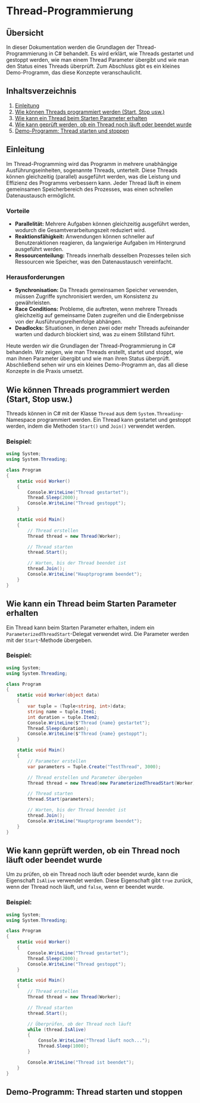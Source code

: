 


# Thread-Programmierung

## Übersicht
In dieser Dokumentation werden die Grundlagen der Thread-Programmierung in C# behandelt. Es wird erklärt, wie Threads gestartet und gestoppt werden, wie man einem Thread Parameter übergibt und wie man den Status eines Threads überprüft. Zum Abschluss gibt es ein kleines Demo-Programm, das diese Konzepte veranschaulicht.

## Inhaltsverzeichnis
1. [Einleitung](#einleitung)
2. [Wie können Threads programmiert werden (Start, Stop usw.)](#wie-können-threads-programmiert-werden-start-stop-usw)
3. [Wie kann ein Thread beim Starten Parameter erhalten](#wie-kann-ein-thread-beim-starten-parameter-erhalten)
4. [Wie kann geprüft werden, ob ein Thread noch läuft oder beendet wurde](#wie-kann-geprüft-werden-ob-ein-thread-noch-läuft-oder-beendet-wurde)
5. [Demo-Programm: Thread starten und stoppen](#demo-programm-thread-starten-und-stoppen)





## Einleitung
Im Thread-Programming wird das Programm in mehrere unabhängige Ausführungseinheiten, sogenannte Threads, unterteilt. Diese Threads können gleichzeitig (parallel) ausgeführt werden, was die Leistung und Effizienz des Programms verbessern kann. Jeder Thread läuft in einem gemeinsamen Speicherbereich des Prozesses, was einen schnellen Datenaustausch ermöglicht.

### Vorteile
- **Parallelität:** Mehrere Aufgaben können gleichzeitig ausgeführt werden, wodurch die Gesamtverarbeitungszeit reduziert wird.
- **Reaktionsfähigkeit:** Anwendungen können schneller auf Benutzeraktionen reagieren, da langwierige Aufgaben im Hintergrund ausgeführt werden.
- **Ressourcenteilung:** Threads innerhalb desselben Prozesses teilen sich Ressourcen wie Speicher, was den Datenaustausch vereinfacht.

### Herausforderungen
- **Synchronisation:** Da Threads gemeinsamen Speicher verwenden, müssen Zugriffe synchronisiert werden, um Konsistenz zu gewährleisten.
- **Race Conditions:** Probleme, die auftreten, wenn mehrere Threads gleichzeitig auf gemeinsame Daten zugreifen und die Endergebnisse von der Ausführungsreihenfolge abhängen.
- **Deadlocks:** Situationen, in denen zwei oder mehr Threads aufeinander warten und dadurch blockiert sind, was zu einem Stillstand führt.

Heute werden wir die Grundlagen der Thread-Programmierung in C# behandeln. Wir zeigen, wie man Threads erstellt, startet und stoppt, wie man ihnen Parameter übergibt und wie man ihren Status überprüft. Abschließend sehen wir uns ein kleines Demo-Programm an, das all diese Konzepte in die Praxis umsetzt.



## Wie können Threads programmiert werden (Start, Stop usw.)
Threads können in C# mit der Klasse `Thread` aus dem `System.Threading`-Namespace programmiert werden. Ein Thread kann gestartet und gestoppt werden, indem die Methoden `Start()` und `Join()` verwendet werden.

### Beispiel:
```csharp
using System;
using System.Threading;

class Program
{
    static void Worker()
    {
        Console.WriteLine("Thread gestartet");
        Thread.Sleep(2000);
        Console.WriteLine("Thread gestoppt");
    }

    static void Main()
    {
        // Thread erstellen
        Thread thread = new Thread(Worker);

        // Thread starten
        thread.Start();

        // Warten, bis der Thread beendet ist
        thread.Join();
        Console.WriteLine("Hauptprogramm beendet");
    }
}
```

## Wie kann ein Thread beim Starten Parameter erhalten
Ein Thread kann beim Starten Parameter erhalten, indem ein `ParameterizedThreadStart`-Delegat verwendet wird. Die Parameter werden mit der `Start`-Methode übergeben.

### Beispiel:
```csharp
using System;
using System.Threading;

class Program
{
    static void Worker(object data)
    {
        var tuple = (Tuple<string, int>)data;
        string name = tuple.Item1;
        int duration = tuple.Item2;
        Console.WriteLine($"Thread {name} gestartet");
        Thread.Sleep(duration);
        Console.WriteLine($"Thread {name} gestoppt");
    }

    static void Main()
    {
        // Parameter erstellen
        var parameters = Tuple.Create("TestThread", 3000);

        // Thread erstellen und Parameter übergeben
        Thread thread = new Thread(new ParameterizedThreadStart(Worker));

        // Thread starten
        thread.Start(parameters);

        // Warten, bis der Thread beendet ist
        thread.Join();
        Console.WriteLine("Hauptprogramm beendet");
    }
}
```

## Wie kann geprüft werden, ob ein Thread noch läuft oder beendet wurde
Um zu prüfen, ob ein Thread noch läuft oder beendet wurde, kann die Eigenschaft `IsAlive` verwendet werden. Diese Eigenschaft gibt `true` zurück, wenn der Thread noch läuft, und `false`, wenn er beendet wurde.

### Beispiel:
```csharp
using System;
using System.Threading;

class Program
{
    static void Worker()
    {
        Console.WriteLine("Thread gestartet");
        Thread.Sleep(2000);
        Console.WriteLine("Thread gestoppt");
    }

    static void Main()
    {
        // Thread erstellen
        Thread thread = new Thread(Worker);

        // Thread starten
        thread.Start();

        // Überprüfen, ob der Thread noch läuft
        while (thread.IsAlive)
        {
            Console.WriteLine("Thread läuft noch...");
            Thread.Sleep(1000);
        }

        Console.WriteLine("Thread ist beendet");
    }
}
```

## Demo-Programm: Thread starten und stoppen





